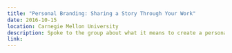 ```yaml
---
title: "Personal Branding: Sharing a Story Through Your Work"
date: 2016-10-15
location: Carnegie Mellon University
description: Spoke to the group about what it means to create a personal brand identity. Talking about visual identity as well as the bigger brand system that can be portrayed throughout all of their work and what it means to convey a project narrative.
link:
---
```

